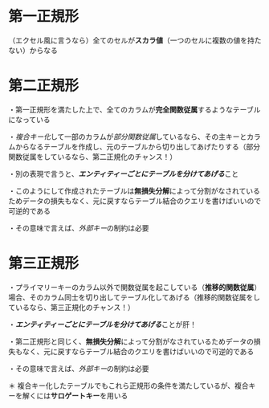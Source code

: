 # 第一正規形

（エクセル風に言うなら）全てのセルが**スカラ値**（一つのセルに複数の値を持たない）からなる

# 第二正規形

・第一正規形を満たした上で、全てのカラムが**完全関数従属**するようなテーブルになっている

・*複合キー化*して一部のカラムが*部分関数従属*しているなら、その主キーとカラムからなるテーブルを作成し、元のテーブルから切り出してあげたりする（部分関数従属をしているなら、第二正規化のチャンス！）

・別の表現で言うと、***エンティティーごとにテーブルを分けてあげる***こと

・このようにして作成されたテーブルは**無損失分解**によって分割がなされているためデータの損失もなく、元に戻すならテーブル結合のクエリを書けばいいので可逆的である

・その意味で言えば、*外部キー*の制約は必要

# 第三正規形

・プライマリーキーのカラム以外で関数従属を起こしている（**推移的関数従属**）場合、そのカラム同士を切り出してテーブル化してあげる（推移的関数従属をしているなら、第三正規化のチャンス！）

・***エンティティーごとにテーブルを分けてあげる***ことが肝！

・第二正規形と同じく、**無損失分解**によって分割がなされているためデータの損失もなく、元に戻すならテーブル結合のクエリを書けばいいので可逆的である

・その意味で言えば、*外部キー*の制約は必要

＊ 複合キー化したテーブルでもこれら正規形の条件を満たしているが、複合キーを解くには**サロゲートキー**を用いる